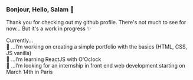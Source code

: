 ### Bonjour, Hello, Salam 👋

Thank you for checking out my github profile. There's not much to see for now... But it's a work in progress ✨

Currently...  
🔭 ...I’m working on creating a simple portfolio with the basics (HTML, CSS, JS vanilla)  
🌱 ...I’m learning ReactJS with O'Oclock  
🎯 ...I’m looking for an internship in front end web development starting on March 14th in Paris  
